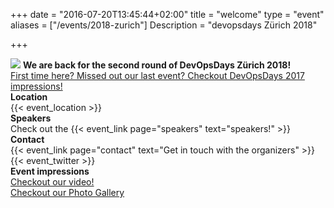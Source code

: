 +++
date = "2016-07-20T13:45:44+02:00"
title = "welcome"
type = "event"
aliases = ["/events/2018-zurich"]
Description = "devopsdays Zürich 2018"

+++
<!--
<h3>{{< event_start >}} - {{< event_end >}}</h3>
-->
<img src="/events/2018-zurich/logo.png" style="float:center"/>

<strong>
  We are back for the second round of DevOpsDays Zürich 2018!
</strong>
<!--
<div class = "row">
  <div class = "col-md-2">
    <strong>Dates</strong>
  </div>
  <div class = "col-md-8">
    {{< event_start >}} - {{< event_end >}}
  </div>
</div>
-->
<div class = "row">
  <div class = "col-md-12">
    <a href="https://www.devopsdays.org/events/2017-zurich/welcome/">First time here? Missed out our last event? Checkout DevOpsDays 2017 impressions!</a>
  </div>
</div>

<div class = "row">
  <div class = "col-md-2">
    <strong>Location</strong>
  </div>
  <div class = "col-md-8">
    {{< event_location >}}
  </div>
</div>

<!-- <div class = "row">
  <div class = "col-md-2">
    <strong>Register</strong>
  </div>
  <div class = "col-md-8">
    {{< event_link page="registration" text="Register to attend the conference!" >}}
  </div>
</div> -->
<!--
<div class = "row">
  <div class = "col-md-2">
    <strong>Propose</strong>
  </div>
  <div class = "col-md-8">
    Call for proposals is now closed.
  </div>
</div>
-->
<!-- <div class = "row">
  <div class = "col-md-2">
    <strong>Program</strong>
  </div>
  <div class = "col-md-8">
    View the {{< event_link page="program" text="program." >}}
  </div>
</div> -->

<div class = "row">
  <div class = "col-md-2">
    <strong>Speakers</strong>
  </div>
  <div class = "col-md-8">
    Check out the {{< event_link page="speakers" text="speakers!" >}}
  </div>
</div>
<!--
<div class = "row">
  <div class = "col-md-2">
    <strong>Sponsors</strong>
  </div>
  <div class = "col-md-8">
    {{< event_link page="sponsor" text="Sponsor the conference!" >}}
  </div>
</div>
-->
<div class = "row">
  <div class = "col-md-2">
    <strong>Contact</strong>
  </div>
  <div class = "col-md-8">
    {{< event_link page="contact" text="Get in touch with the organizers" >}}<br>
    {{< event_twitter >}}
  </div>
</div>

<div class = "row">
  <div class = "col-md-2">
    <strong>Event impressions</strong>
  </div>
  <div class = "col-md-8">
   <a href="https://vimeo.com/272155403">Checkout our video!</a><br>
   <a href="https://www.flickr.com/photos/150616602@N02/sets/72157690847332020">Checkout our Photo Gallery</a>
  </div>
</div>
